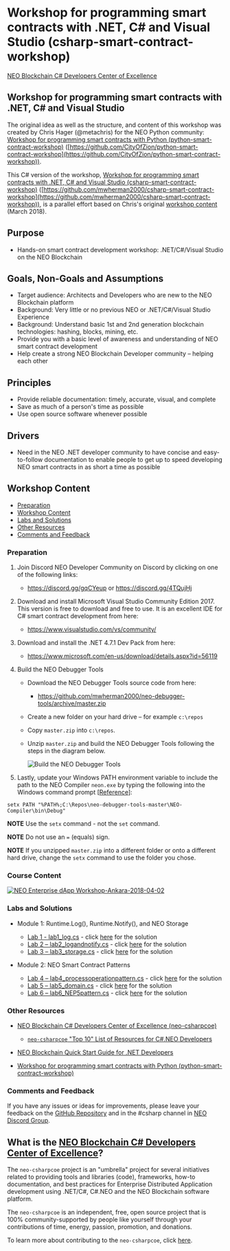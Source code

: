 # Workshop for programming smart contracts with .NET, C# and Visual Studio (csharp-smart-contract-workshop)

[NEO Blockchain C# Developers Center of Excellence](https://github.com/mwherman2000/neo-csharpcoe/blob/master/README.md)

## Workshop for programming smart contracts with .NET, C# and Visual Studio

The original idea as well as the structure, and content of this workshop was created by Chris Hager (@metachris) for the NEO Python community: [Workshop for programming smart contracts with Python (python-smart-contract-workshop)](https://github.com/CityOfZion/python-smart-contract-workshop) ([https://github.com/CityOfZion/python-smart-contract-workshop](https://github.com/CityOfZion/python-smart-contract-workshop)).

This C# version of the workshop, [Workshop for programming smart contracts with .NET, C# and Visual Studio (csharp-smart-contract-workshop)](https://github.com/mwherman2000/csharp-smart-contract-workshop) ([https://github.com/mwherman2000/csharp-smart-contract-workshop](https://github.com/mwherman2000/csharp-smart-contract-workshop)), is a parallel effort based on Chris's original [workshop content](https://github.com/CityOfZion/python-smart-contract-workshop) (March 2018).

## Purpose

* Hands-on smart contract development workshop: .NET/C#/Visual Studio on the NEO Blockchain

## Goals, Non-Goals and Assumptions

* Target audience: Architects and Developers who are new to the NEO Blockchain platform
* Background: Very little or no previous NEO or .NET/C#/Visual Studio Experience
* Background: Understand basic 1st and 2nd generation blockchain technologies: hashing, blocks, mining, etc.
* Provide you with a basic level of awareness and understanding of NEO smart contract development
* Help create a strong NEO Blockchain Developer community – helping each other

## Principles

* Provide reliable documentation: timely, accurate, visual, and complete
* Save as much of a person's time as possible
* Use open source software whenever possible

## Drivers

* Need in the NEO .NET developer community to have concise and easy-to-follow documentation to enable people to get up to speed developing NEO smart contracts in as short a time as possible

## Workshop Content

* [Preparation](https://github.com/mwherman2000/csharp-smart-contract-workshop#preparation)
* [Workshop Content](https://github.com/mwherman2000/csharp-smart-contract-workshop#course-content)
* [Labs and Solutions](https://github.com/mwherman2000/csharp-smart-contract-workshop#labs-and-solutions)
* [Other Resources](https://github.com/mwherman2000/csharp-smart-contract-workshop#other-resources)
* [Comments and Feedback](https://github.com/mwherman2000/csharp-smart-contract-workshop#comments-and-feedback)

### Preparation

1. Join Discord NEO Developer Community on Discord by clicking on one of the following links: 
   * https://discord.gg/gqCYeup or https://discord.gg/4TQujHj 
2. Download and install Microsoft Visual Studio Community Edition 2017. This version is free to download and free to use. It is an excellent IDE for C# smart contract development from here: 
   * https://www.visualstudio.com/vs/community/
3. Download and install the .NET 4.7.1 Dev Pack from here:
   *  https://www.microsoft.com/en-us/download/details.aspx?id=56119
4. Build the NEO Debugger Tools
   * Download the NEO Debugger Tools source code from here:    
      * https://github.com/mwherman2000/neo-debugger-tools/archive/master.zip
   * Create a new folder on your hard drive – for example `c:\repos`   
   * Copy `master.zip` into `c:\repos`.
   * Unzip `master.zip` and build the NEO Debugger Tools following the steps in the diagram below.

      ![Build the NEO Debugger Tools](./images/neo-debugger-tools-build.png) 

5. Lastly, update your Windows PATH environment variable to include the path to the NEO Compiler `neon.exe` by typing the following into the Windows command prompt [[Reference](https://superuser.com/questions/939232/how-to-change-environment-variable-when-the-option-is-inactive)]:

```
setx PATH "%PATH%;C:\Repos\neo-debugger-tools-master\NEO-Compiler\bin\Debug"
```

**NOTE** Use the `setx` command - not the `set` command.

**NOTE** Do not use an `=` (equals) sign.

**NOTE** If you unzipped `master.zip` into a different folder or onto a different hard drive, change the `setx` command to use the folder you chose. 


### Course Content

[![NEO Enterprise dApp Workshop-Ankara-2018-04-02](./Docs/NEO%20Enterprise%20dApp%20Workshop-Ankara-2018-04-02.png)](./Docs/NEO%20Enterprise%20dApp%20Workshop-Ankara-2018-04-02.pdf)

### Labs and Solutions

* Module 1: Runtime.Log(), Runtime.Notify(), and NEO Storage

    * [Lab 1 - lab1_log.cs](./csharp-examples/lab1_log/lab1_log.cs) - click [here](./csharp-examples/lab1_log/lab1_log.cs) for the solution
    * [Lab 2 – lab2_logandnotify.cs](./csharp-examples/lab2_logandnotify/lab2_logandnotify.cs) - click [here](./csharp-examples/lab2_logandnotify/lab2_logandnotify.cs) for the solution
    * [Lab 3 – lab3_storage.cs](./csharp-examples/lab3_storage/lab3_storage.cs) - click [here](./csharp-examples/lab3_storage/lab3_storage.cs) for the solution

* Module 2: NEO Smart Contract Patterns

   * [Lab 4 – lab4_processoperationpattern.cs](./csharp-examples/lab4_processoperationpattern/lab4_processoperationpattern.cs) - click [here](./csharp-examples/lab4_processoperationpattern/lab4_processoperationpattern.cs) for the solution
   * [Lab 5 – lab5_domain.cs](./csharp-examples/lab5_domain/lab5_domain.cs) - click [here](./csharp-examples/lab5_domain/lab5_domain.cs) for the solution
   * [Lab 6 – lab6_NEP5pattern.cs](./csharp-examples/lab6_NEP5pattern/lab6_NEP5pattern.cs) - click [here](./csharp-examples/lab6_NEP5pattern/lab6_NEP5pattern.cs) for the solution


### Other Resources

* [NEO Blockchain C# Developers Center of Excellence (neo-csharpcoe)](https://github.com/mwherman2000/neo-csharpcoe/blob/master/README.md)
   * [`neo-csharpcoe` "Top 10" List of Resources for C#.NEO Developers](https://github.com/mwherman2000/neo-csharpcoe/blob/master/README.md#neo-csharpcoe-top-10-list-of-resources-for-cneo-developers)

* [NEO Blockchain Quick Start Guide for .NET Developers](https://github.com/mwherman2000/neo-dotnetquickstart/blob/master/README.md)

* [Workshop for programming smart contracts with Python (python-smart-contract-workshop)](https://github.com/CityOfZion/python-smart-contract-workshop) 

### Comments and Feedback

If you have any issues or ideas for improvements, please leave your feedback on the [GitHub Repository](https://github.com/mwherman2000/csharp-smart-contract-workshop) and in the #csharp channel in [NEO Discord Group](https://discord.gg/R8v48YA).


## What is the [NEO Blockchain C# Developers Center of Excellence](https://github.com/mwherman2000/neo-csharpcoe/blob/master/README.md)?

The `neo-csharpcoe` project is an "umbrella" project for several initiatives related to providing tools and libraries (code), frameworks, how-to documentation, and best practices for Enterprise Distributed Application development using .NET/C#, C#.NEO and the NEO Blockchain software platform.

The `neo-csharpcoe` is an independent, free, open source project that is 100% community-supported by people like yourself through your contributions of time, energy, passion, promotion, and donations.

To learn more about contributing to the `neo-csharpcoe`, click [here](https://github.com/mwherman2000/neo-csharpcoe/blob/master/CONTRIBUTE.md).
